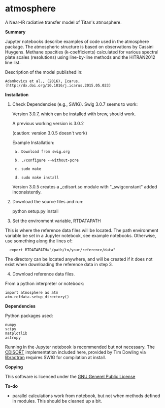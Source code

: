 atmosphere
============

A Near-IR radiative transfer model of Titan's atmosphere.

__Summary__

Jupyter notebooks describe examples of code used in the
atmosphere package. The atmospheric structure is based on observations
by Cassini Huygens. Methane opacities (k-coefficients) calculated 
for various spectral plate scales (resolutions) using
line-by-line methods and the HITRAN2012 line list. 

Description of the model published in:

	Adamkovics et al., (2016), Icarus,
	(http://dx.doi.org/10.1016/j.icarus.2015.05.023)

__Installation__

1. Check Dependencies (e.g., SWIG). Swig 3.0.7 seems to work:

    Version 3.0.7, which can be installed with brew, should work. 
    
    A previous working version is 3.0.2
   
    (caution: version 3.0.5 doesn't work)

	Example Installation:
	
		a. Download from swig.org
	
		b. ./configure --without-pcre
	
		c. sudo make

		d. sudo make install

	Version 3.0.5 creates a _cdisort.so module with "_swigconstant"
	added inconsistently. 

2. Download the source files and run:

	python setup.py install

3. Set the environment variable, RTDATAPATH

This is where the reference data files will be located.
The path environment variable be set in a Jupyter notebook, see
example notebooks. Otherwise, use something along the lines of:

      export RTDATAPATH="/path/to/your/reference/data"

The directory can be located anywhere, and will be created
if it does not exist when downloading the reference data 
in step 3.

4. Download reference data files. 

From a python interpreter or notebook:

	import atmosphere as atm
	atm.refdata.setup_directory()


__Dependencies__

Python packages used:

	numpy
	scipy
	matplotlib
	astropy

Running in the Jupyter notebook is recommended but not necessary.
The [CDISORT](http://www.libradtran.org/bin/cdisort-2.1.3.tar.gz) 
implementation included here, provided by Tim Dowling via 
[libradtran](http://www.libradtran.org/) requires SWIG for 
compilation at install.


__Copying__

This software is licenced under the 
[GNU Generel Public License](http://www.gnu.org/licenses/gpl.txt)

__To-do__

 - parallel calculations work from notebook, but not when methods
   defined in modules. This should be cleaned up a bit. 
